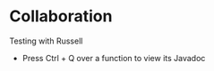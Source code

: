 Collaboration
=============

Testing with Russell

* Press Ctrl + Q over a function to view its Javadoc